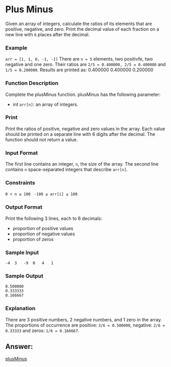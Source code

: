 # Plus Minus
Given an array of integers, calculate the ratios of its elements that are positive, negative, and zero. Print the decimal value of each fraction on a new line with `6` places after the decimal.

### Example
`arr = [1, 1, 0, -1, -1]`
There are `n = 5` elements, two positivfe, two negative and one zero. Their ratios are `2/5 = 0.400000, 2/5 = 0.400000` and `1/5 = 0.200000`. Results are printed as:
    0.400000
    0.400000
    0.200000

### Function Description 
Complete the plusMinus function.
plusMinus has the following parameter:
* int `arr[n]`: an array of integers.

### Print
Print the ratios of positive, negative and zero values in the array. Each value should be printed on a separate line with 6 digits after the decimal. The function should not return a value.

### Input Format
The first line contains an integer, `n`, the size of the array.
The second line contains `n` space-separated integers that describe `arr[n]`.

### Constraints
`0 < n ≤ 100 `
`-100 ≤ arr[i] ≤ 100`

### Output Format
Print the following 3 lines, each to 6 decimals:

- proportion of positive values
- proportion of negative values
- proportion of zeros

### Sample Input
    -4  3   -9  0   4   1

### Sample Output
    0.500000
    0.333333
    0.166667

### Explanation
There are 3 positive numbers, 2 negative numbers, and 1 zero in the array.
The proportions of occurrence are positive: `3/6 = 0.500000`, negative: `2/6 = 0.33333` and zeros: `1/6 = 0.166667`.

## Answer:

[plusMinus](https://github.com/AbhilashTUofficial/Problem-Solving/blob/master/PlusMinus/ANSWER/plusMinus.py)